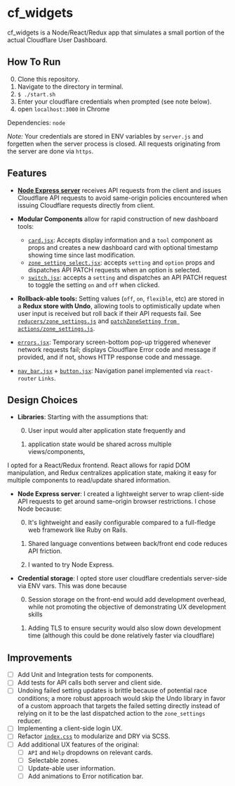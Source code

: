 # cf_widgets

cf_widgets is a Node/React/Redux app that simulates a small portion of the actual Cloudflare User Dashboard.

## How To Run

0. Clone this repository.
0. Navigate to the directory in terminal.
0. `$ ./start.sh`
0. Enter your cloudflare credentials when prompted (see note below).
0. open `localhost:3000` in Chrome

Dependencies: `node`

*Note:* Your credentials are stored in ENV variables by `server.js` and forgetten when the server process is closed. All requests originating from the server are done via `https`.

## Features

- [**Node Express server**](server.js) receives API requests from the client and issues Cloudflare API requests to avoid same-origin policies encountered when issuing Cloudflare requests directly from client.

- **Modular Components** allow for rapid construction of new dashboard tools:
	- [`card.jsx`](client/components/card.jsx): Accepts display information and a `tool` component as props and creates a new dashboard card with optional timestamp showing time since last modification.
	- [`zone_setting_select.jsx`](client/components/select.jsx): accepts `setting` and `option` props and dispatches API PATCH requests when an option is selected.
	- [`switch.jsx`](client/components/switch.jsx): accepts a `setting` and dispatches an API PATCH request to toggle the setting `on` and `off` when clicked.

- **Rollback-able tools:** Setting values (`off`, `on`, `flexible`, etc) are stored in a **Redux store with Undo**, allowing tools to optimistically update when user input is received but roll back if their API requests fail. See [`reducers/zone_settings.js`](client/reducers/zone_settings.js) and [`patchZoneSetting from actions/zone_settings.js`](client/actions/zone_settings.js).

- [`errors.jsx`](client/components/errors.jsx): Temporary screen-bottom pop-up triggered whenever network requests fail; displays Cloudflare Error code and message if provided, and if not, shows HTTP response code and message.

- [`nav_bar.jsx`](client/components/nav_bar.jsx) + [`button.jsx`](client/components/button.jsx): Navigation panel implemented via `react-router` `Links`.

## Design Choices

- **Libraries**: Starting with the assumptions that:

	0. User input would alter application state frequently and 

	0. application state would be shared across multiple views/components, 

I opted for a React/Redux frontend. React allows for rapid DOM manipulation, and Redux centralizes application state, making it easy for multiple components to read/update shared information.

- **Node Express server**: I created a lightweight server to wrap client-side API requests to get around same-origin browser restrictions. I chose Node because:

	0. It's lightweight and easily configurable compared to a full-fledge web framework like Ruby on Rails.

	0. Shared language conventions between back/front end code reduces API friction.

	0. I wanted to try Node Express.

- **Credential storage**: I opted store user cloudflare credentials server-side via ENV vars. This was done because 

	0. Session storage on the front-end would add development overhead, while not promoting the objective of demonstrating UX development skills

	0. Adding TLS to ensure security would also slow down development time (although this could be done relatively faster via cloudflare)

## Improvements

- [ ] Add Unit and Integration tests for components.
- [ ] Add tests for API calls both server and client side. 
- [ ] Undoing failed setting updates is brittle because of potential race conditions; a more robust approach would skip the Undo library in favor of a custom approach that targets the failed setting directly instead of relying on it to be the last dispatched action to the `zone_settings` reducer.
- [ ] Implementing a client-side login UX.
- [ ] Refactor [`index.css`](index.css) to modularize and DRY via SCSS.
- [ ] Add additional UX features of the original:
	- [ ] `API` and `Help` dropdowns on relevant cards.
	- [ ] Selectable zones.
	- [ ] Update-able user information.
	- [ ] Add animations to Error notification bar.